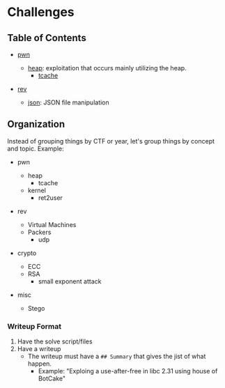 # Challenges
## Table of Contents
- [pwn](./pwn)
    - [heap](./pwn/heap): exploitation that occurs mainly utilizing the heap. 
        - [tcache](./tcache)

- [rev](./rev) 
    - [json](./rev/json): JSON file manipulation

## Organization
Instead of grouping things by CTF or year, let's group things by concept and topic.
Example:
- pwn
    - heap
        - tcache
    - kernel
        - ret2user

- rev
    - Virtual Machines
    - Packers
        - udp

- crypto
    - ECC 
    - RSA
        - small exponent attack

- misc
    - Stego

### Writeup Format
1. Have the solve script/files
2. Have a writeup
    - The writeup must have a `## Summary` that gives the jist of what happen.
        - Example: "Exploing a use-after-free in libc 2.31 using house of BotCake"

